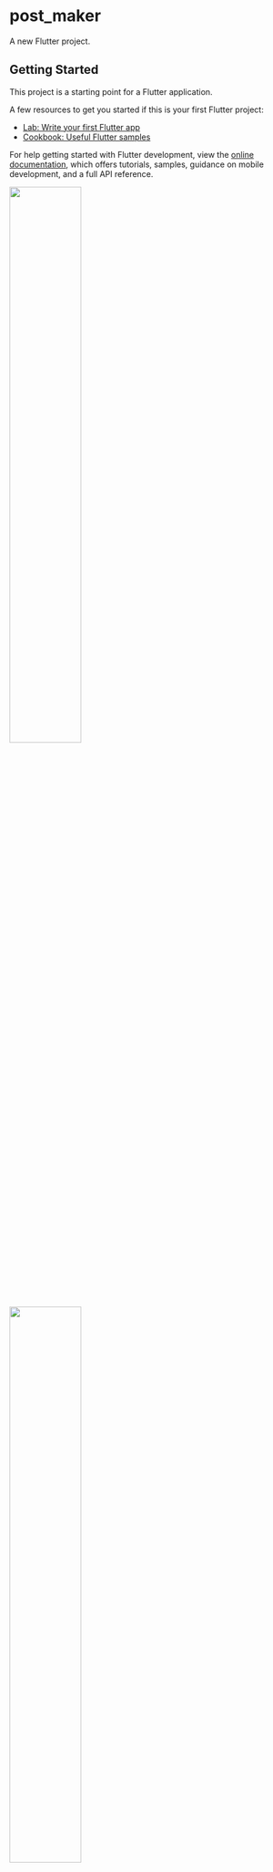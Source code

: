 # post_maker

A new Flutter project.

## Getting Started

This project is a starting point for a Flutter application.

A few resources to get you started if this is your first Flutter project:

- [Lab: Write your first Flutter app](https://docs.flutter.dev/get-started/codelab)
- [Cookbook: Useful Flutter samples](https://docs.flutter.dev/cookbook)

For help getting started with Flutter development, view the
[online documentation](https://docs.flutter.dev/), which offers tutorials,
samples, guidance on mobile development, and a full API reference.

<p>
<img src = "https://user-images.githubusercontent.com/120082183/230766517-43a0d5cc-07ae-4cd5-8fc8-ce98374b1ba1.jpg" height="50%"width="50%">
</p>

<p>
<img src = "https://user-images.githubusercontent.com/120082183/230766526-6f0a47b3-3dd3-4abb-9af8-bc5771f37b8f.jpg" height="50%"width="50%">
</p>

<p>
<img src = "https://user-images.githubusercontent.com/120082183/230766529-925bebca-fe33-4a1f-a023-45230faef38d.jpg" height="50%"width="50%">
</p>

<p>
<img src = "https://user-images.githubusercontent.com/120082183/230766541-91959d4d-8e07-46ec-a3f4-898596ea4443.jpg" height="50%"width="50%">
</p>
